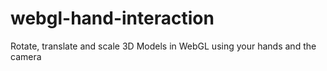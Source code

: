 # webgl-hand-interaction
Rotate, translate and scale 3D Models in WebGL using your hands and the camera
